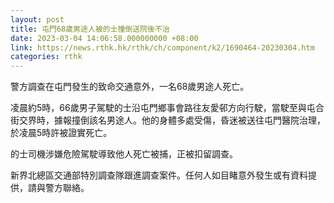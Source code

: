 ```yaml
---
layout: post
title: 屯門68歲男途人被的士撞倒送院後不治
date: 2023-03-04 14:06:58.000000000 +08:00
link: https://news.rthk.hk/rthk/ch/component/k2/1690464-20230304.htm
categories: rthk
---
```


警方調查在屯門發生的致命交通意外，一名68歲男途人死亡。

凌晨約5時，66歲男子駕駛的士沿屯門鄉事會路往友愛邨方向行駛，當駛至與屯合街交界時，據報撞倒該名男途人。他的身體多處受傷，昏迷被送往屯門醫院治理，於凌晨5時許被證實死亡。

的士司機涉嫌危險駕駛導致他人死亡被捕，正被扣留調查。

新界北總區交通部特別調查隊跟進調查案件。任何人如目睹意外發生或有資料提供，請與警方聯絡。
